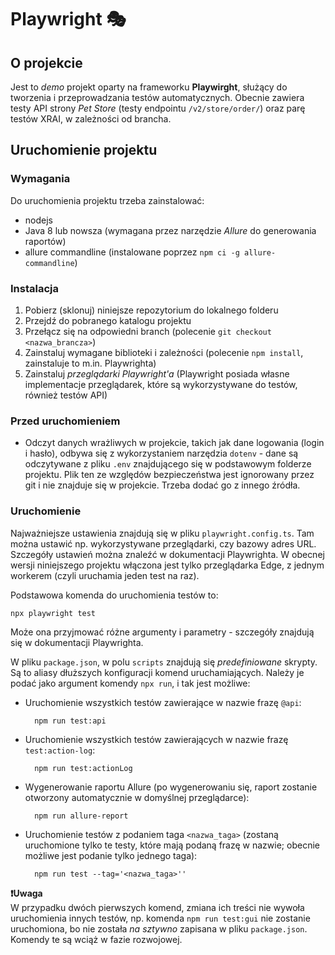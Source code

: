 # Playwright 🎭

## O projekcie

Jest to *demo* projekt oparty na frameworku **Playwirght**, służący do tworzenia i przeprowadzania testów automatycznych. Obecnie zawiera testy API strony *Pet Store* (testy endpointu `/v2/store/order/`) oraz parę testów XRAI, w zależności od brancha.

## Uruchomienie projektu

### Wymagania

Do uruchomienia projektu trzeba zainstalować:

- nodejs
- Java 8 lub nowsza (wymagana przez narzędzie *Allure* do generowania raportów)
- allure commandline (instalowane poprzez `npm ci -g allure-commandline`)

### Instalacja

1. Pobierz (sklonuj) niniejsze repozytorium do lokalnego folderu
2. Przejdź do pobranego katalogu projektu
3. Przełącz się na odpowiedni branch (polecenie `git checkout <nazwa_brancza>`)
4. Zainstaluj wymagane biblioteki i zależności (polecenie `npm install`, zainstaluje to m.in. Playwrighta)
5. Zainstaluj *przeglądarki Playwright'a* (Playwright posiada własne implementacje przeglądarek, które są wykorzystywane do testów, również testów API)

### Przed uruchomieniem

- Odczyt danych wrażliwych w projekcie, takich jak dane logowania (login i hasło), odbywa się z wykorzystaniem narzędzia `dotenv` - dane są odczytywane z pliku `.env` znajdującego się w podstawowym folderze projektu. Plik ten ze względów bezpieczeństwa jest ignorowany przez git i nie znajduje się w projekcie. Trzeba dodać go z innego źródła.

### Uruchomienie

Najważniejsze ustawienia znajdują się w pliku `playwright.config.ts`. Tam można ustawić np. wykorzystywane przeglądarki, czy bazowy adres URL. Szczegóły ustawień można znaleźć w dokumentacji Playwrighta. W obecnej wersji niniejszego projektu włączona jest tylko przeglądarka Edge, z jednym workerem (czyli uruchamia jeden test na raz).

Podstawowa komenda do uruchomienia testów to:

    npx playwright test

Może ona przyjmować różne argumenty i parametry - szczegóły znajdują się w dokumentacji Playwrighta.

W pliku `package.json`, w polu `scripts` znajdują się *predefiniowane* skrypty. Są to aliasy dłuższych konfiguracji komend uruchamiających. Należy je podać jako argument komendy `npx run`, i tak jest możliwe:

- Uruchomienie wszystkich testów zawierające w nazwie frazę `@api`:
    
        npm run test:api

- Uruchomienie wszystkich testów zawierających w nazwie frazę `test:action-log`:

        npm run test:actionLog


- Wygenerowanie raportu Allure (po wygenerowaniu się, raport zostanie otworzony automatycznie w domyślnej przeglądarce):

        npm run allure-report

- Uruchomienie testów z podaniem taga `<nazwa_taga>` (zostaną uruchomione tylko te testy, które mają podaną frazę w nazwie; obecnie możliwe jest podanie tylko jednego taga):

        npm run test --tag='<nazwa_taga>''

**❗Uwaga** <br/>W przypadku dwóch pierwszych komend, zmiana ich treści nie wywoła uruchomienia innych testów, np. komenda `npm run test:gui` nie zostanie uruchomiona, bo nie została *na sztywno* zapisana w pliku `package.json`. Komendy te są wciąż w fazie rozwojowej.

